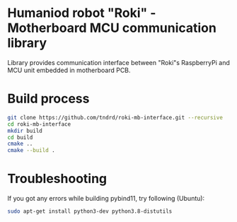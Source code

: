 # Humaniod robot "Roki" - Motherboard MCU communication library 
 Library provides communication interface between "Roki"s RaspberryPi and MCU unit embedded in motherboard PCB.

 # Build process
```bash
git clone https://github.com/tndrd/roki-mb-interface.git --recursive
cd roki-mb-interface
mkdir build
cd build
cmake ..
cmake --build .
```
# Troubleshooting
If you got any errors while building pybind11, try following (Ubuntu):
```bash
sudo apt-get install python3-dev python3.8-distutils
```